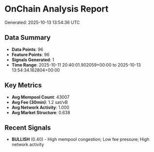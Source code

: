# OnChain Analysis Report
Generated: 2025-10-13 13:54:36 UTC

## Data Summary
- **Data Points**: 96
- **Feature Points**: 96
- **Signals Generated**: 1
- **Time Range**: 2025-10-11 20:40:01.902059+00:00 to 2025-10-13 13:54:34.162804+00:00

## Key Metrics
- **Avg Mempool Count**: 43007
- **Avg Fee (30min)**: 1.2 sat/vB
- **Avg Network Activity**: 1.000
- **Avg Market Structure**: 0.638

## Recent Signals
- **BULLISH** (0.40) - High mempool congestion; Low fee pressure; High network activity

